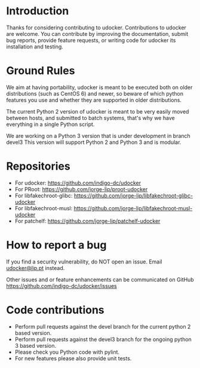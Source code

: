 Introduction
============
Thanks for considering contributing to udocker.
Contributions to udocker are welcome. 
You can contribute by improving the documentation, submit bug reports,
provide feature requests, or writing code for udocker its installation
and testing.

Ground Rules
============
We aim at having portability, udocker is meant to be executed both
on older distributions (such as CentOS 6) and newer, so beware of
which python features you use and whether they are supported in
older distributions.

The current Python 2 version of udocker is meant to be very easily moved 
between hosts, and submitted to batch systems, that's why we have everything 
in a single Python script.

We are working on a Python 3 version that is under development in branch devel3
This version will support Python 2 and Python 3 and is modular.

Repositories
============

* For udocker: https://github.com/indigo-dc/udocker
* For PRoot: https://github.com/jorge-lip/proot-udocker
* For libfakechroot-glibc: https://github.com/jorge-lip/libfakechroot-glibc-udocker
* For libfakechroot-musl: https://github.com/jorge-lip/libfakechroot-musl-udocker
* For patchelf: https://github.com/jorge-lip/patchelf-udocker

How to report a bug
===================
If you find a security vulnerability, do NOT open an issue.
Email udocker@lip.pt instead.

Other issues and or feature enhancements can be communicated on GitHub 
https://github.com/indigo-dc/udocker/issues

Code contributions
==================

* Perform pull requests against the devel branch for the current python 2 based version.
* Perform pull requests against the devel3 branch for the ongoing python 3 based version.
* Please check you Python code with pylint.
* For new features please also provide unit tests.
